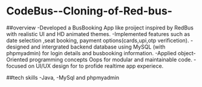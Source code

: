 # CodeBus--Cloning-of-Red-bus-

##overview 
-Developed a BusBooking App like proiject inspired by RedBus with realistic UI and HD animated themes.
-Implemented features such as date selection ,seat booking, payment options(cards,upi,otp verificetion).
-designed and intergrated backend database using MySQL (with phpmyadmin) for login details and busbooking information.
-Applied object-Oriented programming concepts Oops  for modular and maintainable code.
-focused on UI/UX design for to profide realtime app experiece.

##tech skills
-Java, 
-MySql and phpmyadmin



